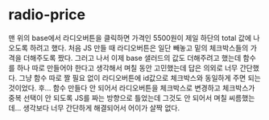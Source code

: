 # radio-price

맨 위의 base에서 라디오버튼을 클릭하면 가격인 5500원이 제일 하단의 total 값에 나오도록 하려고 했다.
처음 JS 만들 때 라디오버튼은 일단 빼놓고 밑의 체크박스들의 가격을 더해주도록 짰다.
그러고 나서 이제 base 샐러드의 값도 더해주려고 했는데 함수를 하나 따로 만들어야 한다고 생각해서 며칠 동안 고민했는데 답은 의외로 너무 간단했다.
그냥 함수 따로 짤 필요 없이 라디오버튼에 id값으로 체크박스와 동일하게 주면 되는 것이었다.
후... 함수 만들다 안 되어서 라디오버튼을 체크박스로 변경하고 체크박스가 중복 선택이 안 되도록 JS를 짜는 방향으로 틀었는데 그것도 안 되어서 며칠 씨름했는데...
생각보다 너무 간단하게 해결되어서 어이가 살짝 없다.
